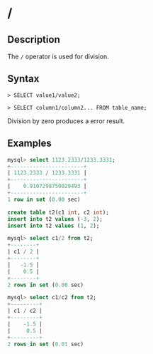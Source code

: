 # **/**

## **Description**

The `/` operator is used for division.

## **Syntax**

```
> SELECT value1/value2;
```

```
> SELECT column1/column2... FROM table_name;
```

Division by zero produces a error result.

## **Examples**

```sql
mysql> select 1123.2333/1233.3331;
+-----------------------+
| 1123.2333 / 1233.3331 |
+-----------------------+
|    0.9107298750029493 |
+-----------------------+
1 row in set (0.00 sec)
```

```sql
create table t2(c1 int, c2 int);
insert into t2 values (-3, 2);
insert into t2 values (1, 2);

mysql> select c1/2 from t2;
+--------+
| c1 / 2 |
+--------+
|   -1.5 |
|    0.5 |
+--------+
2 rows in set (0.00 sec)

mysql> select c1/c2 from t2;
+---------+
| c1 / c2 |
+---------+
|    -1.5 |
|     0.5 |
+---------+
2 rows in set (0.01 sec)
```
